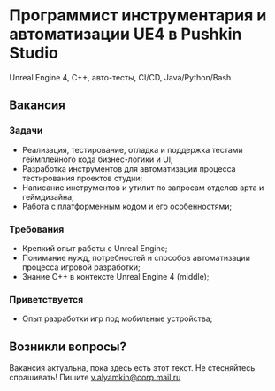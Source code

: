 # Программист инструментария и автоматизации UE4 в Pushkin Studio

Unreal Engine 4, С++, авто-тесты, CI/CD, Java/Python/Bash

## Вакансия

### Задачи

* Реализация, тестирование, отладка и поддержка тестами геймплейного кода бизнес-логики и UI;
* Разработка инструментов для автоматизации процесса тестирования проектов студии;
* Написание инструментов и утилит по запросам отделов арта и геймдизайна;
* Работа с платформенным кодом и его особенностями;

### Требования

* Крепкий опыт работы с Unreal Engine;
* Понимание нужд, потребностей и способов автоматизации процесса игровой разработки;
* Знание С++ в контексте Unreal Engine 4 (middle);

### Приветствуется

* Опыт разработки игр под мобильные устройства;


## Возникли вопросы?

Вакансия актуальна, пока здесь есть этот текст. Не стесняйтесь спрашивать! Пишите <v.alyamkin@corp.mail.ru>
